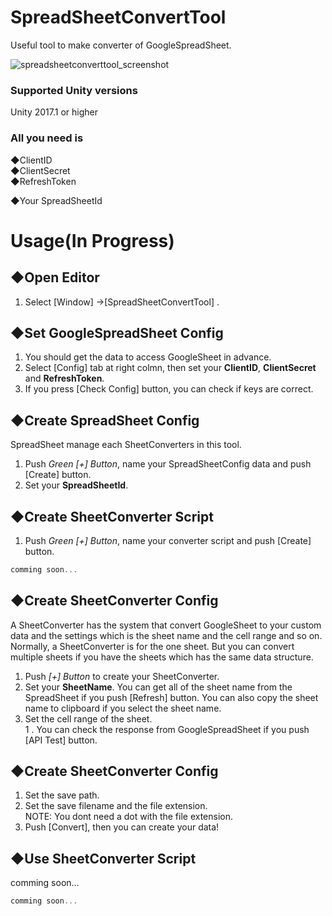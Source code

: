 # SpreadSheetConvertTool
Useful tool to make converter of GoogleSpreadSheet.


![spreadsheetconverttool_screenshot](https://github.com/charcolle/SpreadSheetConvertTool/blob/master/DescFiles/spreadSheetConvertTool_v1.0.png?raw=true)

### Supported Unity versions  
Unity 2017.1 or higher  
  
### All you need is
◆ClientID  
◆ClientSecret  
◆RefreshToken  
  
◆Your SpreadSheetId  
  
# Usage(In Progress)
## ◆Open Editor

1. Select [Window] ->[SpreadSheetConvertTool] .

## ◆Set GoogleSpreadSheet Config
  
1. You should get the data to access GoogleSheet in advance.  
1. Select [Config] tab at right colmn, then set your **ClientID**, **ClientSecret** and **RefreshToken**.  
1. If you press [Check Config] button, you can check if keys are correct.  
  
## ◆Create SpreadSheet Config
  
SpreadSheet manage each SheetConverters in this tool.  
  
1. Push *Green [+] Button*, name your SpreadSheetConfig data and push [Create] button.  
1. Set your **SpreadSheetId**.  

## ◆Create SheetConverter Script

1. Push *Green [+] Button*, name your converter script and push [Create] button.  
```csharp
comming soon...
```

## ◆Create SheetConverter Config

A SheetConverter has the system that convert GoogleSheet to your custom data and the settings which is the sheet name and the cell range and so on. Normally, a SheetConverter is for the one sheet. But you can convert multiple sheets if you have the sheets which has the same data structure.  

1. Push *[+] Button* to create your SheetConverter.  
1. Set your **SheetName**. You can get all of the sheet name from the SpreadSheet if you push [Refresh] button. You can also copy the sheet name to clipboard if you select the sheet name.
1. Set the cell range of the sheet.  
1 . You can check the response from GoogleSpreadSheet if you push [API Test] button.  

## ◆Create SheetConverter Config

1. Set the save path.  
1. Set the save filename and the file extension.  
NOTE: You dont need a dot with the file extension.
1. Push [Convert], then you can create your data!  

## ◆Use SheetConverter Script

comming soon...
```csharp
comming soon...
```
